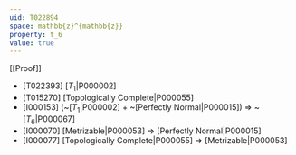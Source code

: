 ```yaml
---
uid: T022894
space: mathbb{z}^{mathbb{z}}
property: t_6
value: true
---
```

[[Proof]]

* [T022393] [$T_1$|P000002]
* [T015270] [Topologically Complete|P000055]
* [I000153] (~[$T_1$|P000002] + ~[Perfectly Normal|P000015]) => ~[$T_6$|P000067]
* [I000070] [Metrizable|P000053] => [Perfectly Normal|P000015]
* [I000077] [Topologically Complete|P000055] => [Metrizable|P000053]

